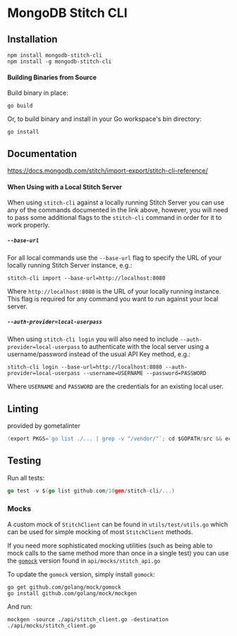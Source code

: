 # MongoDB Stitch CLI

## Installation

```
npm install mongodb-stitch-cli
npm install -g mongodb-stitch-cli
```

#### Building Binaries from Source
Build binary in place:
```
go build
```
Or, to build binary and install in your Go workspace's bin directory:
```
go install
```


## Documentation

https://docs.mongodb.com/stitch/import-export/stitch-cli-reference/

#### When Using with a Local Stitch Server
When using `stitch-cli` against a locally running Stitch Server you can use any of the commands documented in the link above, however, you will need to pass some additional flags to the `stitch-cli` command in order for it to work properly.

##### `--base-url`
For all local commands use the `--base-url` flag to specify the URL of your locally running Stitch Server instance, e.g.:
```
stitch-cli import --base-url=http://localhost:8080
```

Where `http://localhost:8080` is the URL of your locally running instance. This flag is required for any command you want to run against your local server.

##### `--auth-provider=local-userpass`
When using `stitch-cli login` you will also need to include `--auth-provider=local-userpass` to authenticate with the local server using a username/password instead of the usual API Key method, e.g.:
```
stitch-cli login --base-url=http://localhost:8080 --auth-provider=local-userpass --username=USERNAME --password=PASSWORD
```

Where `USERNAME` and `PASSWORD` are the credentials for an existing local user.

## Linting

provided by gometalinter

```go
(export PKGS=`go list ./... | grep -v "/vendor/"`; cd $GOPATH/src && echo $PKGS | xargs $GOPATH/bin/gometalinter --config=$GOPATH/src/github.com/10gen/stitch-cli/.gometalinter.json)
```

## Testing

Run all tests:

```go
go test -v $(go list github.com/10gen/stitch-cli/...)
```


### Mocks

A custom mock of `StitchClient` can be found in `utils/test/utils.go` which can be used for simple mocking of most `StitchClient` methods.

If you need more sophisticated mocking utilities (such as being able to mock calls to the same method more than once in a single test) you can use the [`gomock`](https://github.com/golang/mock) version found in `api/mocks/stitch_api.go`

To update the `gomock` version, simply install `gomock`:

```
go get github.com/golang/mock/gomock
go install github.com/golang/mock/mockgen
```

And run:

```
mockgen -source ./api/stitch_client.go -destination ./api/mocks/stitch_client.go
```
